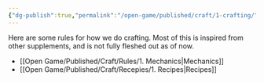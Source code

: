 ```yaml
---
{"dg-publish":true,"permalink":"/open-game/published/craft/1-crafting/"}
---
```


Here are some rules for how we do crafting. Most of this is inspired from other supplements, and is not fully fleshed out as of now.

- [[Open Game/Published/Craft/Rules/1. Mechanics\|Mechanics]]
- [[Open Game/Published/Craft/Recepies/1. Recipes\|Recipes]]